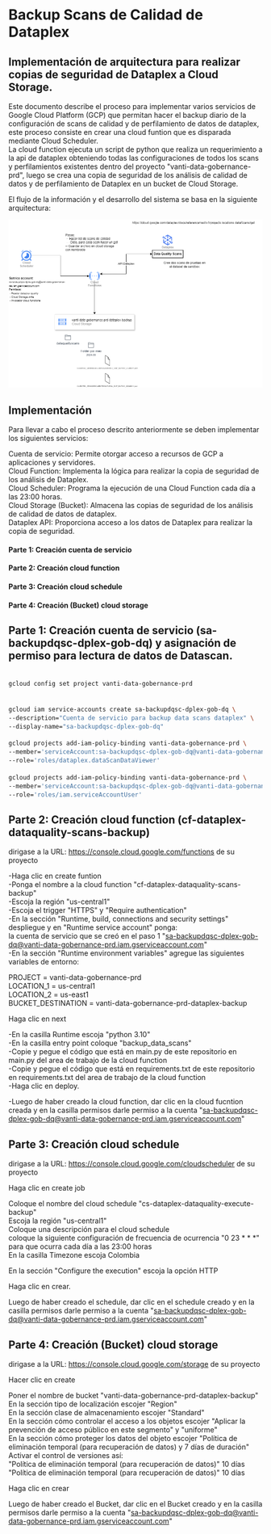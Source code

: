 # Backup Scans de Calidad de Dataplex

## Implementación de arquitectura para realizar copias de seguridad de Dataplex a Cloud Storage.


Este documento describe el proceso para implementar varios servicios de Google Cloud Platform (GCP) que permitan hacer el backup diario de la configuración de scans de calidad y de perfilamiento de datos de dataplex, este proceso consiste en crear una cloud funtion que es disparada mediante Cloud Scheduler.  
La cloud function ejecuta un script de python que realiza un requerimiento a la api de dataplex obteniendo todas las configuraciones de todos los scans y perfilamientos existentes dentro del proyecto "vanti-data-gobernance-prd", luego se crea una copia de seguridad de los análisis de calidad de datos y de perfilamiento de Dataplex en un bucket de Cloud Storage.

El flujo de la información y el desarrollo del sistema se basa en la siguiente arquitectura:


!["Arquitectura implementada"](/architecture.drawio.png)


## Implementación

Para llevar a cabo el proceso descrito anteriormente se deben implementar los siguientes servicios:

Cuenta de servicio: Permite otorgar acceso a recursos de GCP a aplicaciones y servidores.  
Cloud Function: Implementa la lógica para realizar la copia de seguridad de los análisis de Dataplex.  
Cloud Scheduler: Programa la ejecución de una Cloud Function cada día a las 23:00 horas.  
Cloud Storage (Bucket): Almacena las copias de seguridad de los análisis de calidad de datos de dataplex.  
Dataplex API: Proporciona acceso a los datos de Dataplex para realizar la copia de seguridad.  

#### Parte 1: Creación cuenta de servicio
#### Parte 2: Creación cloud function
#### Parte 3: Creación cloud schedule
#### Parte 4: Creación (Bucket) cloud storage




## Parte 1: Creación cuenta de servicio (sa-backupdqsc-dplex-gob-dq) y asignación de permiso para lectura de datos de Datascan.


```bash

gcloud config set project vanti-data-gobernance-prd


gcloud iam service-accounts create sa-backupdqsc-dplex-gob-dq \
--description="Cuenta de servicio para backup data scans dataplex" \
--display-name="sa-backupdqsc-dplex-gob-dq"

gcloud projects add-iam-policy-binding vanti-data-gobernance-prd \
--member='serviceAccount:sa-backupdqsc-dplex-gob-dq@vanti-data-gobernance-prd.iam.gserviceaccount.com' \
--role='roles/dataplex.dataScanDataViewer'

gcloud projects add-iam-policy-binding vanti-data-gobernance-prd \
--member='serviceAccount:sa-backupdqsc-dplex-gob-dq@vanti-data-gobernance-prd.iam.gserviceaccount.com' \
--role='roles/iam.serviceAccountUser'


```

## Parte 2: Creación cloud function (cf-dataplex-dataquality-scans-backup)

dirigase a la URL: https://console.cloud.google.com/functions de su proyecto

-Haga clic en create funtion  
-Ponga el nombre a la cloud function "cf-dataplex-dataquality-scans-backup"  
-Escoja la región "us-central1"  
-Escoja el trigger "HTTPS" y "Require authentication"  
-En la sección "Runtime, build, connections and security settings" despliegue y en "Runtime service account" ponga:  
 la cuenta de servicio que se creó en el paso 1 "sa-backupdqsc-dplex-gob-dq@vanti-data-gobernance-prd.iam.gserviceaccount.com"  
-En la sección "Runtime environment variables" agregue las siguientes variables de entorno:  

PROJECT            = vanti-data-gobernance-prd  
LOCATION_1         = us-central1  
LOCATION_2         = us-east1  
BUCKET_DESTINATION = vanti-data-gobernance-prd-dataplex-backup  

Haga clic en next  

-En la casilla Runtime escoja "python 3.10"  
-En la casilla entry point coloque "backup_data_scans"  
-Copie y pegue el código que está en main.py de este repositorio en main.py del area de trabajo de la cloud function  
-Copie y pegue el código que está en requirements.txt de este repositorio en requirements.txt del area de trabajo de la cloud function  
-Haga clic en deploy.  

-Luego de haber creado la cloud function, dar clic en la cloud fucntion creada y en la casilla permisos darle permiso a la cuenta  "sa-backupdqsc-dplex-gob-dq@vanti-data-gobernance-prd.iam.gserviceaccount.com"  


## Parte 3: Creación cloud schedule

dirigase a la URL: https://console.cloud.google.com/cloudscheduler de su proyecto  

Haga clic en create job

Coloque el nombre del cloud schedule "cs-dataplex-dataquality-execute-backup"  
Escoja la región "us-central1"  
Coloque una descripción para el cloud schedule  
coloque la siguiente configuración de frecuencia de ocurrencia "0 23 * * *" para que ocurra cada día a las 23:00 horas  
En la casilla Timezone escoja Colombia

En la sección "Configure the execution" escoja la opción HTTP

Haga clic en crear.

Luego de haber creado el schedule, dar clic en el schedule creado y en la casilla permisos darle permiso a la cuenta  "sa-backupdqsc-dplex-gob-dq@vanti-data-gobernance-prd.iam.gserviceaccount.com"



## Parte 4: Creación (Bucket) cloud storage

dirigase a la URL: https://console.cloud.google.com/storage de su proyecto  

Hacer clic en create  

Poner el nombre de bucket "vanti-data-gobernance-prd-dataplex-backup"  
En la sección tipo de localización escojer "Region"  
En la sección clase de almacenamiento escojer "Standard"  
En la sección cómo controlar el acceso a los objetos escojer "Aplicar la prevención de acceso público en este segmento" y "uniforme"  
En la sección cómo proteger los datos del objeto escojer "Política de eliminación temporal (para recuperación de datos) y 7 días de duración"  
Activar el control de versiones así:  
"Política de eliminación temporal (para recuperación de datos)" 10 días  
"Política de eliminación temporal (para recuperación de datos)" 10 días  

Haga clic en crear 

Luego de haber creado el Bucket, dar clic en el Bucket creado y en la casilla permisos darle permiso a la cuenta  "sa-backupdqsc-dplex-gob-dq@vanti-data-gobernance-prd.iam.gserviceaccount.com"  


